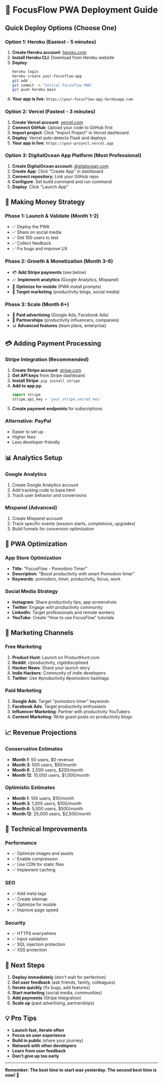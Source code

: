 # 🚀 FocusFlow PWA Deployment Guide

## Quick Deploy Options (Choose One)

### Option 1: Heroku (Easiest - 5 minutes)
1. **Create Heroku account**: [heroku.com](https://heroku.com)
2. **Install Heroku CLI**: Download from Heroku website
3. **Deploy**:
   ```bash
   heroku login
   heroku create your-focusflow-app
   git add .
   git commit -m "Initial FocusFlow PWA"
   git push heroku main
   ```
4. **Your app is live**: `https://your-focusflow-app.herokuapp.com`

### Option 2: Vercel (Fastest - 3 minutes)
1. **Create Vercel account**: [vercel.com](https://vercel.com)
2. **Connect GitHub**: Upload your code to GitHub first
3. **Import project**: Click "Import Project" in Vercel dashboard
4. **Deploy**: Vercel auto-detects Flask and deploys
5. **Your app is live**: `https://your-project.vercel.app`

### Option 3: DigitalOcean App Platform (Most Professional)
1. **Create DigitalOcean account**: [digitalocean.com](https://digitalocean.com)
2. **Create App**: Click "Create App" in dashboard
3. **Connect repository**: Link your GitHub repo
4. **Configure**: Set build command and run command
5. **Deploy**: Click "Launch App"

## 🎯 Making Money Strategy

### Phase 1: Launch & Validate (Month 1-2)
- ✅ Deploy the PWA
- ✅ Share on social media
- ✅ Get 100 users to test
- ✅ Collect feedback
- ✅ Fix bugs and improve UX

### Phase 2: Growth & Monetization (Month 3-6)
- 💳 **Add Stripe payments** (see below)
- 📈 **Implement analytics** (Google Analytics, Mixpanel)
- 📱 **Optimize for mobile** (PWA install prompts)
- 🎯 **Target marketing** (productivity blogs, social media)

### Phase 3: Scale (Month 6+)
- 🚀 **Paid advertising** (Google Ads, Facebook Ads)
- 🤝 **Partnerships** (productivity influencers, companies)
- 📊 **Advanced features** (team plans, enterprise)

## 💳 Adding Payment Processing

### Stripe Integration (Recommended)
1. **Create Stripe account**: [stripe.com](https://stripe.com)
2. **Get API keys** from Stripe dashboard
3. **Install Stripe**: `pip install stripe`
4. **Add to app.py**:
   ```python
   import stripe
   stripe.api_key = 'your_stripe_secret_key'
   ```
5. **Create payment endpoints** for subscriptions

### Alternative: PayPal
- Easier to set up
- Higher fees
- Less developer-friendly

## 📊 Analytics Setup

### Google Analytics
1. Create Google Analytics account
2. Add tracking code to base.html
3. Track user behavior and conversions

### Mixpanel (Advanced)
1. Create Mixpanel account
2. Track specific events (session starts, completions, upgrades)
3. Build funnels for conversion optimization

## 📱 PWA Optimization

### App Store Optimization
- **Title**: "FocusFlow - Pomodoro Timer"
- **Description**: "Boost productivity with smart Pomodoro timer"
- **Keywords**: pomodoro, timer, productivity, focus, work

### Social Media Strategy
- **Instagram**: Share productivity tips, app screenshots
- **Twitter**: Engage with productivity community
- **LinkedIn**: Target professionals and remote workers
- **YouTube**: Create "How to use FocusFlow" tutorials

## 🎯 Marketing Channels

### Free Marketing
1. **Product Hunt**: Launch on ProductHunt.com
2. **Reddit**: r/productivity, r/getdisciplined
3. **Hacker News**: Share your launch story
4. **Indie Hackers**: Community of indie developers
5. **Twitter**: Use #productivity #pomodoro hashtags

### Paid Marketing
1. **Google Ads**: Target "pomodoro timer" keywords
2. **Facebook Ads**: Target productivity enthusiasts
3. **Influencer Marketing**: Partner with productivity YouTubers
4. **Content Marketing**: Write guest posts on productivity blogs

## 📈 Revenue Projections

### Conservative Estimates
- **Month 1**: 50 users, $0 revenue
- **Month 3**: 500 users, $50/month
- **Month 6**: 2,000 users, $200/month
- **Month 12**: 10,000 users, $1,000/month

### Optimistic Estimates
- **Month 1**: 100 users, $10/month
- **Month 3**: 1,000 users, $100/month
- **Month 6**: 5,000 users, $500/month
- **Month 12**: 25,000 users, $2,500/month

## 🔧 Technical Improvements

### Performance
- ✅ Optimize images and assets
- ✅ Enable compression
- ✅ Use CDN for static files
- ✅ Implement caching

### SEO
- ✅ Add meta tags
- ✅ Create sitemap
- ✅ Optimize for mobile
- ✅ Improve page speed

### Security
- ✅ HTTPS everywhere
- ✅ Input validation
- ✅ SQL injection protection
- ✅ XSS protection

## 🚀 Next Steps

1. **Deploy immediately** (don't wait for perfection)
2. **Get user feedback** (ask friends, family, colleagues)
3. **Iterate quickly** (fix bugs, add features)
4. **Start marketing** (social media, communities)
5. **Add payments** (Stripe integration)
6. **Scale up** (paid advertising, partnerships)

## 💡 Pro Tips

- **Launch fast, iterate often**
- **Focus on user experience**
- **Build in public** (share your journey)
- **Network with other developers**
- **Learn from user feedback**
- **Don't give up too early**

---

**Remember: The best time to start was yesterday. The second best time is now! 🚀** 